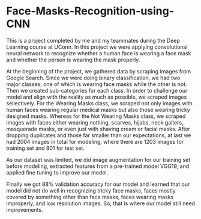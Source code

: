 # Face-Masks-Recognition-using-CNN

This is a project completed by me and my teammates during the Deep Learning course at UConn. In this project we were applying convolutional neural network to recognize whether a human face is wearing a face mask and whether the person is wearing the mask properly.

At the beginning of the project, we gathered data by scraping images from Google Search. Since we were doing binary classification, we had two major classes, one of which is wearing face masks while the other is not. Then we created sub-categories for each class. 
In order to challenge our model and align with the reality as much as possible, we scraped images sellectively. For the Wearing Masks class, we scraped not only images with human faces wearing regular medical masks but also those wearing tricky designed masks. Whereas for the Not Wearing Masks class, we scraped images with faces either wearing nothing, scarves, hijabs, neck gaiters, masquerade masks, or even just with shaving cream or facial masks.
After dropping duplicates and those far smaller than our expectations, at last we had 2004 images in total for modeling, where there are 1203 images for training set and 801 for test set.

As our dataset was limited, we did image augmentation for our training set before modeling, extracted features from a pre-trained model VGG19, and applied fine tuning to improve our model.

Finally we got 88% validation accuracy for our model and learned that our model did not do well in recognizing tricky face masks, faces mostly covered by something other than face masks, faces wearing masks improperly, and low resolution images. So, that is where our model still need improvements.
